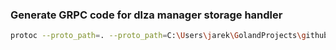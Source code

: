 
### Generate GRPC code for dlza manager storage handler
```bash
protoc --proto_path=. --proto_path=C:\Users\jarek\GolandProjects\github\dlza-manager\dlzamanagerproto --go_out=. --go_opt=paths=source_relative --go-grpc_out=. --go-grpc_opt=paths=source_relative *.proto
```